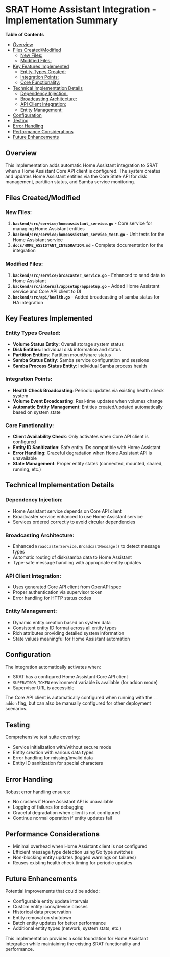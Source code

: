 # SRAT Home Assistant Integration - Implementation Summary

<!-- START doctoc generated TOC please keep comment here to allow auto update -->
<!-- DON'T EDIT THIS SECTION, INSTEAD RE-RUN doctoc TO UPDATE -->
**Table of Contents**

- [Overview](#overview)
- [Files Created/Modified](#files-createdmodified)
  - [New Files:](#new-files)
  - [Modified Files:](#modified-files)
- [Key Features Implemented](#key-features-implemented)
  - [Entity Types Created:](#entity-types-created)
  - [Integration Points:](#integration-points)
  - [Core Functionality:](#core-functionality)
- [Technical Implementation Details](#technical-implementation-details)
  - [Dependency Injection:](#dependency-injection)
  - [Broadcasting Architecture:](#broadcasting-architecture)
  - [API Client Integration:](#api-client-integration)
  - [Entity Management:](#entity-management)
- [Configuration](#configuration)
- [Testing](#testing)
- [Error Handling](#error-handling)
- [Performance Considerations](#performance-considerations)
- [Future Enhancements](#future-enhancements)

<!-- END doctoc generated TOC please keep comment here to allow auto update -->

## Overview

This implementation adds automatic Home Assistant integration to SRAT when a Home Assistant Core API client is configured. The system creates and updates Home Assistant entities via the Core State API for disk management, partition status, and Samba service monitoring.

## Files Created/Modified

### New Files:

1. **`backend/src/service/homeassistant_service.go`** - Core service for managing Home Assistant entities
2. **`backend/src/service/homeassistant_service_test.go`** - Unit tests for the Home Assistant service
3. **`docs/HOME_ASSISTANT_INTEGRATION.md`** - Complete documentation for the integration

### Modified Files:

1. **`backend/src/service/broacaster_service.go`** - Enhanced to send data to Home Assistant
2. **`backend/src/internal/appsetup/appsetup.go`** - Added Home Assistant service and Core API client to DI
3. **`backend/src/api/health.go`** - Added broadcasting of samba status for HA integration

## Key Features Implemented

### Entity Types Created:

- **Volume Status Entity**: Overall storage system status
- **Disk Entities**: Individual disk information and status
- **Partition Entities**: Partition mount/share status
- **Samba Status Entity**: Samba service configuration and sessions
- **Samba Process Status Entity**: Individual Samba process health

### Integration Points:

- **Health Check Broadcasting**: Periodic updates via existing health check system
- **Volume Event Broadcasting**: Real-time updates when volumes change
- **Automatic Entity Management**: Entities created/updated automatically based on system state

### Core Functionality:

- **Client Availability Check**: Only activates when Core API client is configured
- **Entity ID Sanitization**: Safe entity IDs compatible with Home Assistant
- **Error Handling**: Graceful degradation when Home Assistant API is unavailable
- **State Management**: Proper entity states (connected, mounted, shared, running, etc.)

## Technical Implementation Details

### Dependency Injection:

- Home Assistant service depends on Core API client
- Broadcaster service enhanced to use Home Assistant service
- Services ordered correctly to avoid circular dependencies

### Broadcasting Architecture:

- Enhanced `BroadcasterService.BroadcastMessage()` to detect message types
- Automatic routing of disk/samba data to Home Assistant
- Type-safe message handling with appropriate entity updates

### API Client Integration:

- Uses generated Core API client from OpenAPI spec
- Proper authentication via supervisor token
- Error handling for HTTP status codes

### Entity Management:

- Dynamic entity creation based on system data
- Consistent entity ID format across all entity types
- Rich attributes providing detailed system information
- State values meaningful for Home Assistant automation

## Configuration

The integration automatically activates when:

- SRAT has a configured Home Assistant Core API client
- `SUPERVISOR_TOKEN` environment variable is available (for addon mode)
- Supervisor URL is accessible

The Core API client is automatically configured when running with the `--addon` flag, but can also be manually configured for other deployment scenarios.

## Testing

Comprehensive test suite covering:

- Service initialization with/without secure mode
- Entity creation with various data types
- Error handling for missing/invalid data
- Entity ID sanitization for special characters

## Error Handling

Robust error handling ensures:

- No crashes if Home Assistant API is unavailable
- Logging of failures for debugging
- Graceful degradation when client is not configured
- Continue normal operation if entity updates fail

## Performance Considerations

- Minimal overhead when Home Assistant client is not configured
- Efficient message type detection using Go type switches
- Non-blocking entity updates (logged warnings on failures)
- Reuses existing health check timing for periodic updates

## Future Enhancements

Potential improvements that could be added:

- Configurable entity update intervals
- Custom entity icons/device classes
- Historical data preservation
- Entity removal on shutdown
- Batch entity updates for better performance
- Additional entity types (network, system stats, etc.)

This implementation provides a solid foundation for Home Assistant integration while maintaining the existing SRAT functionality and performance.
